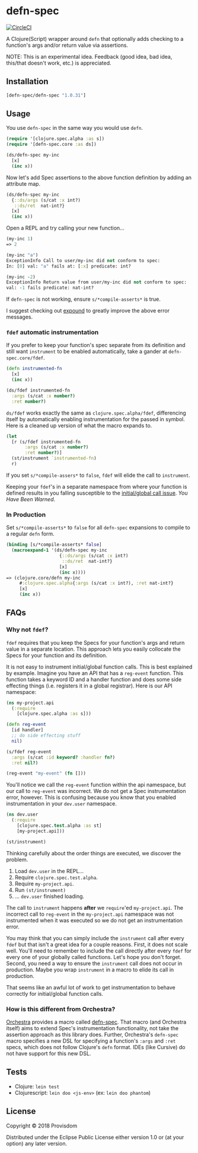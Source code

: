 # defn-spec

[![CircleCI](https://circleci.com/gh/Provisdom/defn-spec.svg?style=svg)](https://circleci.com/gh/Provisdom/defn-spec)

A Clojure(Script) wrapper around `defn` that optionally adds checking to a
function's args and/or return value via assertions.

NOTE: This is an experimental idea. Feedback (good idea, bad idea, this/that
doesn't work, etc.) is appreciated.

## Installation

[](dependency)

```clojure
[defn-spec/defn-spec "1.0.31"]
```

[](/dependency)

## Usage

You use `defn-spec` in the same way you would use `defn`.

```clojure
(require '[clojure.spec.alpha :as s])
(require '[defn-spec.core :as ds])

(ds/defn-spec my-inc
  [x]
  (inc x))
```

Now let's add Spec assertions to the above function definition by adding an
attribute map.

```clojure
(ds/defn-spec my-inc
  {::ds/args (s/cat :x int?)
   ::ds/ret  nat-int?}
  [x]
  (inc x))
```

Open a REPL and try calling your new function...

```clojure
(my-inc 1)
=> 2

(my-inc "a")
ExceptionInfo Call to user/my-inc did not conform to spec:
In: [0] val: "a" fails at: [:x] predicate: int?

(my-inc -2)
ExceptionInfo Return value from user/my-inc did not conform to spec:
val: -1 fails predicate: nat-int?
```

If `defn-spec` is not working, ensure `s/*compile-asserts*` is true.

I suggest checking out [expound](https://github.com/bhb/expound) to greatly improve
the above error messages.

### `fdef` automatic instrumentation

If you prefer to keep your function's spec separate from its definition and still
want `instrument` to be enabled automatically, take a gander at `defn-spec.core/fdef`.

```clojure
(defn instrumented-fn
  [x]
  (inc x))

(ds/fdef instrumented-fn
  :args (s/cat :x number?)
  :ret number?)
```

`ds/fdef` works exactly the same as `clojure.spec.alpha/fdef`, differencing itself
by automatically enabling instrumentation for the passed in symbol. Here is a
cleaned up version of what the macro expands to.

```clojure
(let
  [r (s/fdef instrumented-fn
       :args (s/cat :x number?)
       :ret number?)]
  (st/instrument `instrumented-fn)
  r)
```

If you set `s/*compile-assers*` to `false`, `fdef` will elide the call to `instrument`.

Keeping your `fdef`'s in a separate namespace from where your function is defined
results in you falling susceptible to the [initial/global call issue](#why-not-fdef).
_You Have Been Warned_.

### In Production

Set `s/*compile-asserts*` to `false` for all `defn-spec` expansions to compile to
a regular `defn` form.

```clojure
(binding [s/*compile-asserts* false]
  (macroexpand-1 '(ds/defn-spec my-inc
                    {::ds/args (s/cat :x int?)
                     ::ds/ret  nat-int?}
                    [x]
                    (inc x))))
=> (clojure.core/defn my-inc
     #:clojure.spec.alpha{:args (s/cat :x int?), :ret nat-int?}
     [x]
     (inc x))
```

## FAQs

### Why not `fdef`?

`fdef` requires that you keep the Specs for your function's args and return value
in a separate location. This approach lets you easily collocate the Specs for your
function and its definition.

It is not easy to instrument initial/global function calls. This is best explained
by example. Imagine you have an API that has a `reg-event` function. This function
takes a keyword ID and a handler function and does some side effecting things
(i.e. registers it in a global registrar). Here is our API namespace:

```clojure
(ns my-project.api
  (:require
    [clojure.spec.alpha :as s]))

(defn reg-event
  [id handler]
  ;; do side effecting stuff
  nil)

(s/fdef reg-event
  :args (s/cat :id keyword? :handler fn?)
  :ret nil?)

(reg-event "my-event" (fn []))
```

You'll notice we call the `reg-event` function within the api namespace, but our
call to `reg-event` was incorrect. We do not get a Spec instrumentation error,
however. This is confusing because you know that you enabled instrumentation
in your `dev.user` namespace.

```clojure
(ns dev.user
  (:require
    [clojure.spec.test.alpha :as st]
    [my-project.api]))

(st/instrument)
```

Thinking carefully about the order things are executed, we discover the problem.

1. Load `dev.user` in the REPL...
2. Require `clojure.spec.test.alpha`.
3. Require `my-project.api`.
4. Run `(st/instrument)`
5. ... `dev.user` finished loading.

The call to `instrument` happens **after** we `require`'ed `my-project.api`.
The incorrect call to `reg-event` in the `my-project.api` namespace was not
instrumented when it was executed so we do not get an instrumentation error.

You may think that you can simply include the `instrument` call after every `fdef`
but that isn't a great idea for a couple reasons. First, it does not scale well.
You'll need to remember to include the call directly after every `fdef` for every
one of your globally called functions. Let's hope you don't forget. Second, you
need a way to ensure the `instrument` call does not occur in production. Maybe
you wrap `instrument` in a macro to elide its call in production.

That seems like an awful lot of work to get instrumentation to behave correctly
for initial/global function calls.

### How is this different from Orchestra?

[Orchestra](https://github.com/jeaye/orchestra) provides a macro called
[defn-spec](https://github.com/jeaye/orchestra#defn-spec). That macro (and Orchestra
itself) aims to extend Spec's instrumentation functionality, not take the assertion
approach as this library does. Further, Orchestra's `defn-spec` macro specifies
a new DSL for specifying a function's `:args` and `:ret` specs, which does not
follow Clojure's `defn` format. IDEs (like Cursive) do not have support for this
new DSL.

## Tests

- Clojure: `lein test`
- Clojurescript: `lein doo <js-env>` (ex: `lein doo phantom`)

## License

Copyright © 2018 Provisdom

Distributed under the Eclipse Public License either version 1.0 or (at
your option) any later version.
